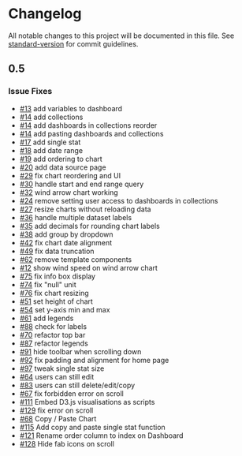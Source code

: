 # Changelog

All notable changes to this project will be documented in this file. See [standard-version](https://github.com/conventional-changelog/standard-version) for commit guidelines.

## 0.5
### Issue Fixes
* [#13](https://github.com/upfrontsystems/izinto-angular/issues/13) add variables to dashboard
* [#14](https://github.com/upfrontsystems/izinto-angular/issues/14) add collections
* [#14](https://github.com/upfrontsystems/izinto-angular/issues/14) add dashboards in collections reorder
* [#14](https://github.com/upfrontsystems/izinto-angular/issues/14) add pasting dashboards and collections
* [#17](https://github.com/upfrontsystems/izinto-angular/issues/17) add single stat
* [#18](https://github.com/upfrontsystems/izinto-angular/issues/18) add date range
* [#19](https://github.com/upfrontsystems/izinto-angular/issues/19) add ordering to chart
* [#20](https://github.com/upfrontsystems/izinto-angular/issues/19) add data source page
* [#29](https://github.com/upfrontsystems/izinto-angular/issues/29) fix chart reordering and UI
* [#30](https://github.com/upfrontsystems/izinto-angular/issues/30) handle start and end range query
* [#32](https://github.com/upfrontsystems/izinto-angular/issues/32) wind arrow chart working
* [#24](https://github.com/upfrontsystems/izinto-angular/issues/24) remove setting user access to dashboards in collections
* [#27](https://github.com/upfrontsystems/izinto-angular/issues/27) resize charts without reloading data
* [#36](https://github.com/upfrontsystems/izinto-angular/issues/36) handle multiple dataset labels
* [#35](https://github.com/upfrontsystems/izinto-angular/issues/35) add decimals for rounding chart labels
* [#38](https://github.com/upfrontsystems/izinto-angular/issues/38) add group by dropdown
* [#42](https://github.com/upfrontsystems/izinto-angular/issues/42) fix chart date alignment
* [#49](https://github.com/upfrontsystems/izinto-angular/issues/42) fix data truncation
* [#62](https://github.com/upfrontsystems/izinto-angular/issues/42) remove template components
* [#12](https://github.com/upfrontsystems/izinto-angular/issues/12) show wind speed on wind arrow chart
* [#75](https://github.com/upfrontsystems/izinto-angular/issues/75) fix info box display
* [#74](https://github.com/upfrontsystems/izinto-angular/issues/75) fix "null" unit
* [#76](https://github.com/upfrontsystems/izinto-angular/issues/76) fix chart resizing
* [#51](https://github.com/upfrontsystems/izinto-angular/issues/51) set height of chart
* [#54](https://github.com/upfrontsystems/izinto-angular/issues/54) set y-axis min and max
* [#61](https://github.com/upfrontsystems/izinto-angular/issues/61) add legends
* [#88](https://github.com/upfrontsystems/izinto-angular/issues/88) check for labels
* [#70](https://github.com/upfrontsystems/izinto-angular/issues/70) refactor top bar
* [#87](https://github.com/upfrontsystems/izinto-angular/issues/87) refactor legends
* [#91](https://github.com/upfrontsystems/izinto-angular/issues/91) hide toolbar when scrolling down
* [#92](https://github.com/upfrontsystems/izinto-angular/issues/91) fix padding and alignment for home page
* [#97](https://github.com/upfrontsystems/izinto-angular/issues/97) tweak single stat size
* [#64](https://github.com/upfrontsystems/izinto-angular/issues/64) users can still edit
* [#83](https://github.com/upfrontsystems/izinto-angular/issues/83) users can still delete/edit/copy
* [#67](https://github.com/upfrontsystems/izinto-angular/issues/67) fix forbidden error on scroll
* [#111](https://github.com/upfrontsystems/izinto-angular/issues/67) Embed D3.js visualisations as scripts
* [#129](https://github.com/upfrontsystems/izinto-angular/issues/67) fix error on scroll
* [#68](https://github.com/upfrontsystems/izinto-angular/issues/68) Copy / Paste Chart
* [#115](https://github.com/upfrontsystems/izinto-angular/issues/115) Add copy and paste single stat function
* [#121](https://github.com/upfrontsystems/izinto-angular/issues/121) Rename order column to index on Dashboard
* [#128](https://github.com/upfrontsystems/izinto-angular/issues/128) Hide fab icons on scroll
